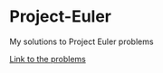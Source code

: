 # Project-Euler
My solutions to Project Euler problems  

[Link to the problems](https://projecteuler.net/)  
